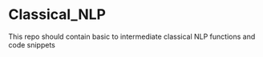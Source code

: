 # Classical_NLP
This repo should contain basic to intermediate classical NLP functions and code snippets
